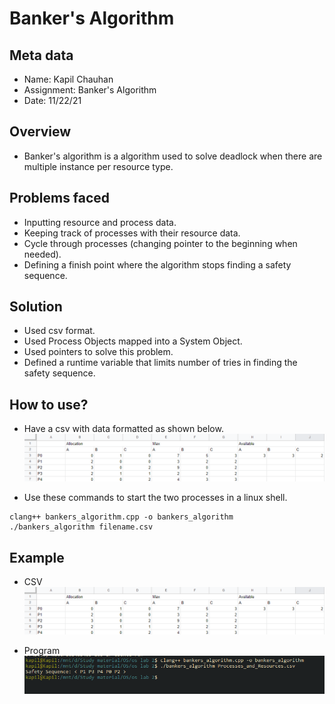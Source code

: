 # Banker's Algorithm
## Meta data
* Name: Kapil Chauhan
* Assignment: Banker's Algorithm
* Date: 11/22/21
## Overview
* Banker's algorithm is a algorithm used to solve deadlock when there are multiple instance per resource type.
## Problems faced
* Inputting resource and process data.
* Keeping track of processes with their resource data.
* Cycle through processes (changing pointer to the beginning when needed).
* Defining a finish point where the algorithm stops finding a safety sequence.
## Solution
* Used csv format.
* Used Process Objects mapped into a System Object.
* Used pointers to solve this problem.
* Defined a runtime variable that limits number of tries in finding the safety sequence.
## How to use?
* Have a csv with data formatted as shown below.
![Data Format](https://github.com/kapilnchauhan77/bankers_algorithm/blob/master/data_format.png?raw=true)

* Use these commands to start the two processes in a linux shell.
```
clang++ bankers_algorithm.cpp -o bankers_algorithm
./bankers_algorithm filename.csv
```
## Example
* CSV
![DATA](https://github.com/kapilnchauhan77/bankers_algorithm/blob/master/data.png?raw=true)

* Program
![Program](https://github.com/kapilnchauhan77/bankers_algorithm/blob/master/program.png?raw=true)
